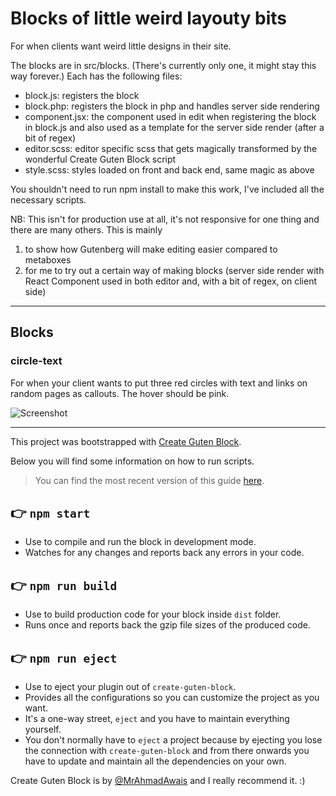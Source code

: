 
# Blocks of little weird layouty bits

For when clients want weird little designs in their site.

The blocks are in src/blocks. (There's currently only one, it might stay this way forever.) Each has the following files:
- block.js: registers the block
- block.php: registers the block in php and handles server side rendering
- component.jsx: the component used in edit when registering the block in block.js and also used as a template for the server side render (after a bit of regex)
- editor.scss: editor specific scss that gets magically transformed by the wonderful Create Guten Block script
- style.scss: styles loaded on front and back end, same magic as above

You shouldn't need to run npm install to make this work, I've included all the necessary scripts.

NB: This isn't for production use at all, it's not responsive for one thing and there are many others. This is mainly
1. to show how Gutenberg will make editing easier compared to metaboxes
2. for me to try out a certain way of making blocks (server side render with React Component used in both editor and, with a bit of regex, on client side)

--- 

## Blocks

### circle-text
For when your client wants to put three red circles with text and links on random pages as callouts. The hover should be pink.

![Screenshot](https://raw.githubusercontent.com/tharsheblows/mjj-why/master/src/blocks/circle-text/circle-text.png) 

---

This project was bootstrapped with [Create Guten Block](https://github.com/ahmadawais/create-guten-block).

Below you will find some information on how to run scripts.

>You can find the most recent version of this guide [here](https://github.com/ahmadawais/create-guten-block).

## 👉  `npm start`
- Use to compile and run the block in development mode.
- Watches for any changes and reports back any errors in your code.

## 👉  `npm run build`
- Use to build production code for your block inside `dist` folder.
- Runs once and reports back the gzip file sizes of the produced code.

## 👉  `npm run eject`
- Use to eject your plugin out of `create-guten-block`.
- Provides all the configurations so you can customize the project as you want.
- It's a one-way street, `eject` and you have to maintain everything yourself.
- You don't normally have to `eject` a project because by ejecting you lose the connection with `create-guten-block` and from there onwards you have to update and maintain all the dependencies on your own.

Create Guten Block is by [@MrAhmadAwais](https://twitter.com/mrahmadawais/) and I really recommend it. :) 
